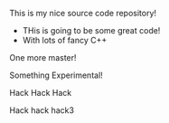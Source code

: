 This is my nice source code repository!

* THis is going to be some great code!
* With lots of fancy C++

One more master!

Something Experimental!

Hack Hack Hack

Hack hack hack3
